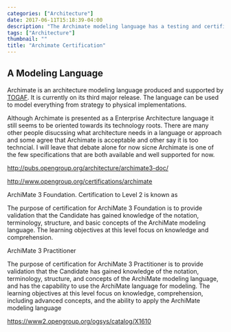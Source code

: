 ```yaml
---
categories: ["Architecture"]
date: 2017-06-11T15:18:39-04:00
description: "The Archimate modeling language has a testing and certificaton process. It is broken into two tests."
tags: ["Architecture"]
thumbnail: ""
title: "Archimate Certification"
---
```

## A Modeling Language

Archimate is an architecture modeling language produced and supported by [TOGAF][1]. It is currently on its third major release. The language can be used to model everything from strategy to physical implementations. 

Although Archimate is presented as a Enterprise Architecture language it still seems to be oriented towards its technology roots. There are many other people disucssing what architecture needs in a language or approach and some agree that Archimate is acceptable and other say it is too techncial. I will leave that debate alone for now sicne Archimate is one of the few specifications that are both available and well supported for now.


http://pubs.opengroup.org/architecture/archimate3-doc/

http://www.opengroup.org/certifications/archimate

 ArchiMate 3 Foundation. Certification to Level 2 is known as

The purpose of certification for ArchiMate 3 Foundation is to provide validation that the Candidate has
gained knowledge of the notation, terminology, structure, and basic concepts of the ArchiMate modeling
language. The learning objectives at this level focus on knowledge and comprehension.

ArchiMate 3 Practitioner

The purpose of certification for ArchiMate 3 Practitioner is to provide validation that the Candidate has
gained knowledge of the notation, terminology, structure, and concepts of the ArchiMate modeling
language, and has the capability to use the ArchiMate language for modeling. The learning objectives at
this level focus on knowledge, comprehension, including advanced concepts, and the ability to apply the
ArchiMate modeling language

https://www2.opengroup.org/ogsys/catalog/X1610

[1]: http://www.opengroup.org/